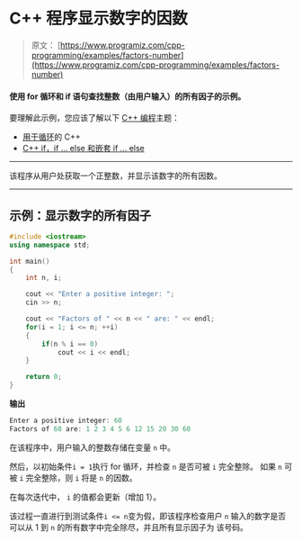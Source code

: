 # C++ 程序显示数字的因数

> 原文： [https://www.programiz.com/cpp-programming/examples/factors-number](https://www.programiz.com/cpp-programming/examples/factors-number)

#### 使用 for 循环和 if 语句查找整数（由用户输入）的所有因子的示例。

要理解此示例，您应该了解以下 [C++ 编程](/cpp-programming "C++ tutorial")主题：

*   [用于循环](/cpp-programming/for-loop)的 C++ 
*   [C++  if，if ... else 和嵌套 if ... else](/cpp-programming/if-else)

* * *

该程序从用户处获取一个正整数，并显示该数字的所有因数。

* * *

## 示例：显示数字的所有因子

```cpp
#include <iostream>
using namespace std;

int main()
{
    int n, i;

    cout << "Enter a positive integer: ";
    cin >> n;

    cout << "Factors of " << n << " are: " << endl;  
    for(i = 1; i <= n; ++i)
    {
        if(n % i == 0)
            cout << i << endl;
    }

    return 0;
} 
```

**输出**

```cpp
Enter a positive integer: 60
Factors of 60 are: 1 2 3 4 5 6 12 15 20 30 60

```

在该程序中，用户输入的整数存储在变量 `n` 中。

然后，以初始条件`i = 1`执行 for 循环，并检查 `n` 是否可被 `i` 完全整除。 如果 `n` 可被 `i` 完全整除，则 `i` 将是 `n` 的因数。

在每次迭代中， `i` 的值都会更新（增加 1）。

该过程一直进行到测试条件`i <= n`变为假，即该程序检查用户 `n` 输入的数字是否可以从 1 到 `n` 的所有数字中完全除尽，并且所有显示因子为 该号码。